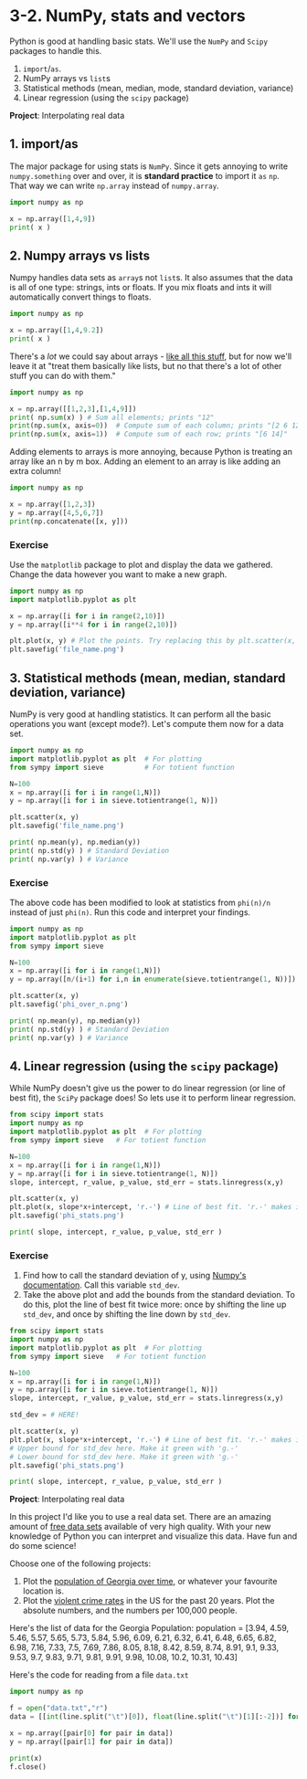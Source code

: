 # 3-2. NumPy, stats and vectors

Python is good at handling basic stats. We'll use the `NumPy` and `Scipy` packages to handle this.

1. `import`/`as`.
2. NumPy arrays vs `list`s
3. Statistical methods (mean, median, mode, standard deviation, variance)
4. Linear regression (using the `scipy` package)

**Project**: Interpolating real data

## 1. import/as

The major package for using stats is `NumPy`. Since it gets annoying to write `numpy.something` over and over, it is **standard practice** to import it `as` `np`. That way we can write `np.array` instead of `numpy.array`.

```python
import numpy as np

x = np.array([1,4,9])
print( x )
```

## 2. Numpy arrays vs lists

Numpy handles data sets as `array`s not `list`s. It also assumes that the data is all of one type: strings, ints or floats. If you mix floats and ints it will automatically convert things to floats.

```python
import numpy as np

x = np.array([1,4,9.2])
print( x )
```

There's a *lot* we could say about arrays - [like all this stuff](http://cs231n.github.io/python-numpy-tutorial/#numpy), but for now we'll leave it at "treat them basically like lists, but no that there's a lot of other stuff you can do with them."

```python
import numpy as np

x = np.array([[1,2,3],[1,4,9]])
print( np.sum(x) ) # Sum all elements; prints "12"
print(np.sum(x, axis=0))  # Compute sum of each column; prints "[2 6 12]"
print(np.sum(x, axis=1))  # Compute sum of each row; prints "[6 14]"
```

Adding elements to arrays is more annoying, because Python is treating an array like an n by m box. Adding an element to an array is like adding an extra column!

```python
import numpy as np

x = np.array([1,2,3])
y = np.array([4,5,6,7])
print(np.concatenate([x, y]))
```

### Exercise

Use the `matplotlib` package to plot and display the data we gathered. Change the data however you want to make a new graph.

```python
import numpy as np
import matplotlib.pyplot as plt

x = np.array([i for i in range(2,10)])
y = np.array([i**4 for i in range(2,10)])

plt.plot(x, y) # Plot the points. Try replacing this by plt.scatter(x, y)
plt.savefig('file_name.png')
```

## 3. Statistical methods (mean, median, standard deviation, variance)

NumPy is very good at handling statistics. It can perform all the basic operations you want (except mode?). Let's compute them now for a data set.

```python
import numpy as np
import matplotlib.pyplot as plt  # For plotting
from sympy import sieve          # For totient function

N=100
x = np.array([i for i in range(1,N)])
y = np.array([i for i in sieve.totientrange(1, N)])

plt.scatter(x, y)
plt.savefig('file_name.png')

print( np.mean(y), np.median(y))
print( np.std(y) ) # Standard Deviation
print( np.var(y) ) # Variance
```

### Exercise

The above code has been modified to look at statistics from `phi(n)/n` instead of just `phi(n)`. Run this code and interpret your findings.

```python
import numpy as np
import matplotlib.pyplot as plt
from sympy import sieve

N=100
x = np.array([i for i in range(1,N)])
y = np.array([n/(i+1) for i,n in enumerate(sieve.totientrange(1, N))]) # phi(n)/n

plt.scatter(x, y)
plt.savefig('phi_over_n.png')

print( np.mean(y), np.median(y))
print( np.std(y) ) # Standard Deviation
print( np.var(y) ) # Variance
```

## 4. Linear regression (using the `scipy` package)

While NumPy doesn't give us the power to do linear regression (or line of best fit), the `SciPy` package does! So lets use it to perform linear regression.

```python
from scipy import stats
import numpy as np
import matplotlib.pyplot as plt  # For plotting
from sympy import sieve   # For totient function

N=100
x = np.array([i for i in range(1,N)])
y = np.array([i for i in sieve.totientrange(1, N)])
slope, intercept, r_value, p_value, std_err = stats.linregress(x,y)

plt.scatter(x, y)
plt.plot(x, slope*x+intercept, 'r.-') # Line of best fit. 'r.-' makes it red.
plt.savefig('phi_stats.png')

print( slope, intercept, r_value, p_value, std_err )
```

### Exercise

1. Find how to call the standard deviation of y, using [Numpy's documentation](https://docs.scipy.org/doc/numpy-1.14.0/reference/routines.statistics.html). Call this variable `std_dev`. 
2. Take the above plot and add the bounds from the standard deviation. To do this, plot the line of best fit twice more: once by shifting the line up `std_dev`, and once by shifting the line down by `std_dev`.

```python
from scipy import stats
import numpy as np
import matplotlib.pyplot as plt  # For plotting
from sympy import sieve   # For totient function

N=100
x = np.array([i for i in range(1,N)])
y = np.array([i for i in sieve.totientrange(1, N)])
slope, intercept, r_value, p_value, std_err = stats.linregress(x,y)

std_dev = # HERE!

plt.scatter(x, y)
plt.plot(x, slope*x+intercept, 'r.-') # Line of best fit. 'r.-' makes it red.
# Upper bound for std_dev here. Make it green with 'g.-'
# Lower bound for std_dev here. Make it green with 'g.-'
plt.savefig('phi_stats.png')

print( slope, intercept, r_value, p_value, std_err )
```

**Project**: Interpolating real data

In this project I'd like you to use a real data set. There are an amazing amount of [free data sets](https://www.springboard.com/blog/free-public-data-sets-data-science-project/) available of very high quality. With your new knowledge of Python you can interpret and visualize this data. Have fun and do some science!

Choose one of the following projects:

1. Plot the [population of Georgia over time](https://www.statista.com/statistics/206111/resident-population-in-georgia/), or whatever your favourite location is.
2. Plot the [violent crime rates](https://ucr.fbi.gov/crime-in-the-u.s/2013/crime-in-the-u.s.-2013/tables/1tabledatadecoverviewpdf/table_1_crime_in_the_united_states_by_volume_and_rate_per_100000_inhabitants_1994-2013.xls) in the US for the past 20 years. Plot the absolute numbers, and the numbers per 100,000 people.

Here's the list of data for the Georgia Population:
population = [3.94, 4.59, 5.46, 5.57, 5.65, 5.73, 5.84, 5.96, 6.09, 6.21, 6.32, 6.41, 6.48, 6.65, 6.82, 6.98, 7.16, 7.33, 7.5, 7.69, 7.86, 8.05, 8.18, 8.42, 8.59, 8.74, 8.91, 9.1, 9.33, 9.53, 9.7, 9.83, 9.71, 9.81, 9.91, 9.98, 10.08, 10.2, 10.31, 10.43]

Here's the code for reading from a file `data.txt`

```python
import numpy as np

f = open("data.txt","r")
data = [[int(line.split("\t")[0]), float(line.split("\t")[1][:-2])] for line in f]

x = np.array([pair[0] for pair in data])
y = np.array([pair[1] for pair in data])

print(x)
f.close()
```
